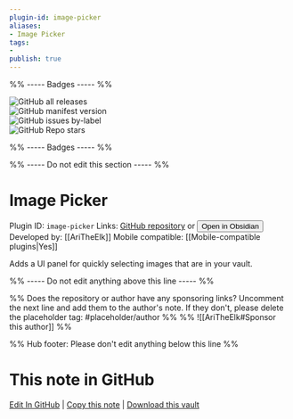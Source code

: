 ```yaml
---
plugin-id: image-picker
aliases:
- Image Picker
tags: 
- 
publish: true
---
```


%% ----- Badges ----- %%

![GitHub all releases](https://img.shields.io/github/downloads/AriTheElk/obsidian-image-picker/total?color=573E7A&logo=github&style=for-the-badge)   
![GitHub manifest version](https://img.shields.io/github/manifest-json/v/AriTheElk/obsidian-image-picker?color=573E7A&logo=github&style=for-the-badge)   
![GitHub issues by-label](https://img.shields.io/github/issues/AriTheElk/obsidian-image-picker/help%20wanted?color=573E7A&logo=github&style=for-the-badge)   
![GitHub Repo stars](https://img.shields.io/github/stars/AriTheElk/obsidian-image-picker?color=573E7A&logo=github&style=for-the-badge)

%% ----- Badges ----- %%

%% ----- Do not edit this section ----- %%

# Image Picker

Plugin ID: `image-picker`
Links: [GitHub repository](https://github.com/AriTheElk/obsidian-image-picker) or [<button id=HH>Open in Obsidian</button>](obsidian://show-plugin?id=image-picker)
Developed by: [[AriTheElk]]
Mobile compatible: [[Mobile-compatible plugins|Yes]]

Adds a UI panel for quickly selecting images that are in your vault.

%% ----- Do not edit anything above this line ----- %% 

%% Does the repository or author have any sponsoring links? Uncomment the next line and add them to the author's note. If they don't, please delete the placeholder tag: #placeholder/author %%
%% ![[AriTheElk#Sponsor this author]] %%

%% Hub footer: Please don't edit anything below this line %%

# This note in GitHub

<span class="git-footer">[Edit In GitHub](https://github.dev/obsidian-community/obsidian-hub/blob/main/02%20-%20Community%20Expansions/02.05%20All%20Community%20Expansions/Plugins/image-picker.md "git-hub-edit-note") | [Copy this note](https://raw.githubusercontent.com/obsidian-community/obsidian-hub/main/02%20-%20Community%20Expansions/02.05%20All%20Community%20Expansions/Plugins/image-picker.md "git-hub-copy-note") | [Download this vault](https://github.com/obsidian-community/obsidian-hub/archive/refs/heads/main.zip "git-hub-download-vault") </span>
